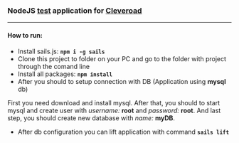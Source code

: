 ### NodeJS [test](https://drive.google.com/file/d/0B0M6xyoKirpBRG51eEYtR1JrYWs/view?usp=sharing) application for [Cleveroad](https://www.cleveroad.com/)
- - - -

#### How to run:
* Install sails.js: __`npm i -g sails`__
* Clone this project to folder on your PC and go to the folder with project through the comand line
* Install all packages: __`npm install`__
* After you should to setup connection with DB (Application using **mysql** db)

First you need download and install mysql. After that, you should to start mysql and create user with *username:* **root** and *password:* **root**. And last step, you should create new database with *name:* **myDB**.

* After db configuration you can lift application with command __`sails lift`__




